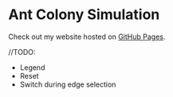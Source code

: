 # Ant Colony Simulation
Check out my website hosted on [GitHub Pages](https://levangode.github.io/ACOSimulation/).

//TODO:
* Legend
* Reset
* Switch during edge selection